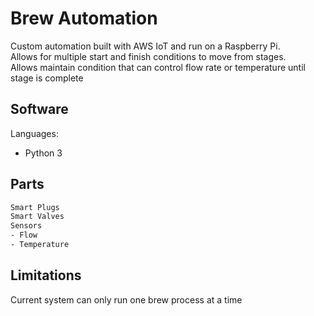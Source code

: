 # Brew Automation

Custom automation built with AWS IoT and run on a Raspberry Pi.\
Allows for multiple start and finish conditions to move from stages.\
Allows maintain condition that can control flow rate or temperature until stage is complete

## Software
Languages:
* Python 3

## Parts
```bash
Smart Plugs
Smart Valves
Sensors
- Flow
- Temperature

```
## Limitations
Current system can only run one brew process at a time
